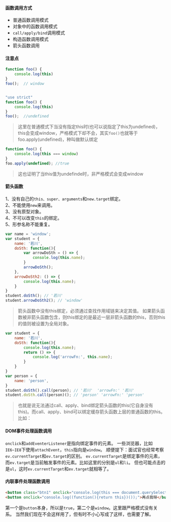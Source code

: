 #### 函数调用方式
- 普通函数调用模式
- 对象中的函数调用模式
- `call/apply/bind`调用模式
- 构造函数调用模式
- 箭头函数调用

#### 注意点

````javascript
function foo() {
    console.log(this)
}
foo();  // window


"use strict"
function foo() {
    console.log(this)
}
foo();  //undefined
````

> 这里在普通模式下当没有指定this时(也可以说指定了this为undefined)，this会变成window，严格模式下却不会，其实`foo()`也就等于foo.apply(undefined)，种叫做默认绑定

````javascript
function foo() {
    console.log(this === window)
}
foo.apply(undefined); //true
````

> 这也证明了当this值为undefinde时，非严格模式会变成window

#### 箭头函数

1、没有自己的`this、super、arguments`和`new.target`绑定。   
2、不能使用`new`来调用。  
3、没有原型对象。  
4、不可以改变`this`的绑定。   
5、形参名称不能重复。   

````javascript
var name = 'window';
var student = {
    name: '若川',
    doSth: function(){
        var arrowDoSth = () => {
            console.log(this.name);
        }
        arrowDoSth();
    },
    arrowDoSth2: () => {
        console.log(this.name);
    }
}
student.doSth(); // '若川'
student.arrowDoSth2(); // 'window'
````

> 箭头函数中没有this绑定，必须通过查找作用域链来决定其值。 如果箭头函数被非箭头函数包含，则this绑定的是最近一层非箭头函数的this，否则this的值则被设置为全局对象。

````javascript
var student = {
    name: '若川',
    doSth: function(){
        console.log(this.name);
        return () => {
            console.log('arrowFn:', this.name);
        }
    }
}
var person = {
    name: 'person',
}
student.doSth().call(person); // '若川'  'arrowFn:' '若川'
student.doSth.call(person)(); // 'person' 'arrowFn:' 'person'
````

> 也就是说无法通过call、apply、bind绑定箭头函数的this(它自身没有this)。而call、apply、bind可以绑定缓存箭头函数上层的普通函数的this。 比如：

#### DOM事件处理函数调用

`onclick`和`addEventerListener`是指向绑定事件的元素。
一些浏览器，比如`IE6~IE8`下使用`attachEvent`，`this`指向是`window`。
顺便提下：面试官也经常考察`ev.currentTarget`和`ev.target`的区别。
`ev.currentTarget`是绑定事件的元素，而`ev.target`是当前触发事件的元素。比如这里的分别是`ul`和`li`。
但也可能点击的是`ul`，这时`ev.currentTarget`和`ev.target`就相等了。

#### 内联事件处理函数调用

````html
<button class="btn1" onclick="console.log(this === document.querySelector('.btn1'))">点我呀</button>
<button onclick="console.log((function(){return this})());">再点我呀</button>
````

第一个是`button`本身，所以是`true`，第二个是`window`。这里跟严格模式没有关系。 当然我们现在不会这样用了，但有时不小心写成了这样，也需要了解。
